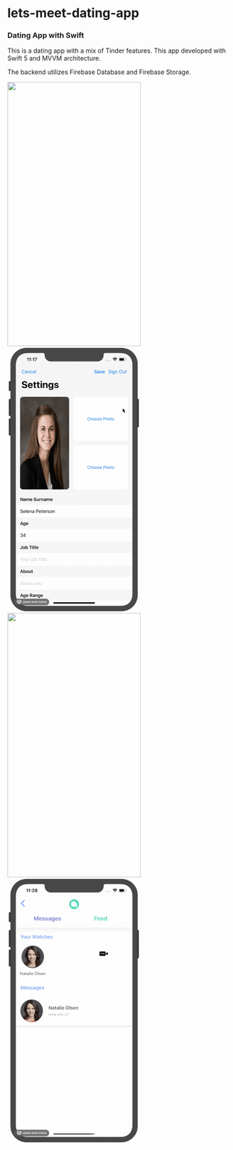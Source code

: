 # lets-meet-dating-app
### Dating App with Swift

This is a dating app with a mix of Tinder features. This app developed with Swift 5 and MVVM architecture.

The backend utilizes Firebase Database and Firebase Storage.


<img src="/demo/login.gif" width="300" height="594"/> <img src="/demo/profile.gif" width="300" height="594"/> <img src="/demo/swipe.gif" width="300" height="594"/> <img src="/demo/message.gif" width="300" height="594"/>
